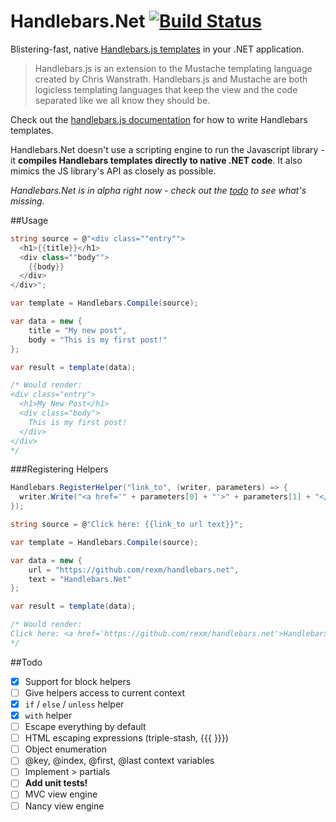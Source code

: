 Handlebars.Net [![Build Status](https://travis-ci.org/rexm/Handlebars.Net.svg?branch=master)](https://travis-ci.org/rexm/Handlebars.Net)
==============

Blistering-fast, native [Handlebars.js templates](http://handlebarsjs.com) in your .NET application.

>Handlebars.js is an extension to the Mustache templating language created by Chris Wanstrath. Handlebars.js and Mustache are both logicless templating languages that keep the view and the code separated like we all know they should be.

Check out the [handlebars.js documentation](http://handlebarsjs.com) for how to write Handlebars templates.

Handlebars.Net doesn't use a scripting engine to run the Javascript library - it **compiles Handlebars templates directly to native .NET code**. It also mimics the JS library's API as closely as possible.

_Handlebars.Net is in alpha right now - check out the [todo](#todo) to see what's missing._

##Usage

```c#
string source = @"<div class=""entry"">
  <h1>{{title}}</h1>
  <div class=""body"">
    {{body}}
  </div>
</div>";

var template = Handlebars.Compile(source);

var data = new {
    title = "My new post",
    body = "This is my first post!"
};

var result = template(data);

/* Would render:
<div class="entry">
  <h1>My New Post</h1>
  <div class="body">
    This is my first post!
  </div>
</div>
*/
```

###Registering Helpers
```c#
Handlebars.RegisterHelper("link_to", (writer, parameters) => {
  writer.Write("<a href='" + parameters[0] + "'>" + parameters[1] + "</a>");
});

string source = @"Click here: {{link_to url text}}";

var template = Handlebars.Compile(source);

var data = new {
    url = "https://github.com/rexm/handlebars.net",
    text = "Handlebars.Net"
};

var result = template(data);

/* Would render:
Click here: <a href='https://github.com/rexm/handlebars.net'>Handlebars.Net</a>
*/
```


##Todo
- [x] Support for block helpers
- [ ] Give helpers access to current context
- [x] `if` / `else` / `unless` helper
- [x] `with` helper
- [ ] Escape everything by default
- [ ] HTML escaping expressions (triple-stash, {{{ }}})
- [ ] Object enumeration
- [ ] @key, @index, @first, @last context variables
- [ ] Implement > partials
- [ ] **Add unit tests!**
- [ ] MVC view engine
- [ ] Nancy view engine

